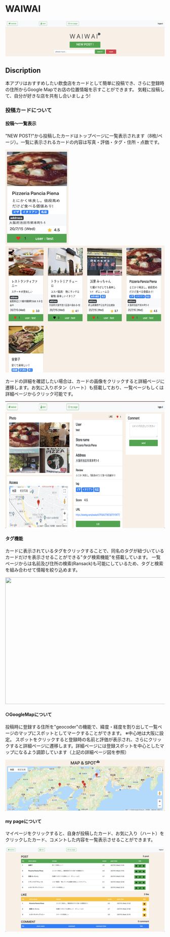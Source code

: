  # WAIWAI
 ![トップページ](https://github.com/T-SGR3u/waiwai/blob/master/%E3%82%B9%E3%82%AF%E3%83%AA%E3%83%BC%E3%83%B3%E3%82%B7%E3%83%A7%E3%83%83%E3%83%88%202020-07-15%201.13.08.png)
 
## Discription
本アプリはおすすめしたい飲食店をカードとして簡単に投稿でき、さらに登録時の住所からGoogle Mapでお店の位置情報を示すことができます。
気軽に投稿して、自分が好きな店を共有し合いましょう!

### 投稿カードについて
#### 投稿〜一覧表示
"NEW POST!"から投稿したカードはトップページに一覧表示されます（8枚/ページ）。一覧に表示されるカードの内容は写真・評価・タグ・住所・点数です。

<img src="https://github.com/T-SGR3u/waiwai/blob/master/card.png" width="200" height="300">&nbsp;&nbsp;&nbsp;&nbsp;&nbsp;&nbsp;&nbsp;&nbsp; <img src="https://github.com/T-SGR3u/waiwai/blob/master/index_all.png" width="700" height="400"> 

カードの詳細を確認したい場合は、カードの画像をクリックすると詳細ページに遷移します。お気に入りボタン（ハート）も搭載しており、一覧ページもしくは詳細ページからクリック可能です。

<img src="https://github.com/T-SGR3u/waiwai/blob/master/show.png" width="700" height="400"> 

#### タグ機能
カードに表示されているタグをクリックすることで、同名のタグが紐づいているカードだけを表示させることができる"タグ検索機能"を搭載しています。
一覧ページからは名前及び住所の検索(Ransack)も可能にしているため、タグと検索を組み合わせて情報を絞り込めます。


<img src="" width="700" height="400"> 

#### ○GoogleMapについて
投稿時に登録する住所を"geocoder"の機能で、緯度・経度を割り出して一覧ページのマップにスポットとしてマークすることができます。
※中心地は大阪に設定。
スポットをクリックすると登録時の名前と評価が表示され、さらにクリックすると詳細ページに遷移します。詳細ページには登録スポットを中心としたマップになるよう調節しています（上記の詳細ページ図を参照）

<img src="https://github.com/T-SGR3u/waiwai/blob/master/map.png">

#### my pageについて
マイページをクリックすると、自身が投稿したカード、お気に入り（ハート）をクリックしたカード、コメントした内容を一覧表示させることができます。

<img src="https://github.com/T-SGR3u/waiwai/blob/master/my_page.png">
